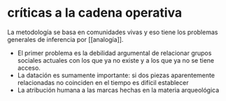 # críticas a la cadena operativa
La metodología se basa en comunidades vivas y eso tiene los problemas generales de inferencia por [[analogía]].

- El primer problema es la debilidad argumental de relacionar grupos sociales actuales con los que ya no existe y a los que ya no se tiene acceso.
- La datación es sumamente importante: si dos piezas aparentemente relacionadas no coinciden en el tiempo es difícil establecer 
- La atribución humana a las marcas hechas en la materia arqueológica